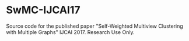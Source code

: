 # SwMC-IJCAI17
Source code for the published paper "Self-Weighted Multiview Clustering with Multiple Graphs" IJCAI 2017.
Research Use Only.
